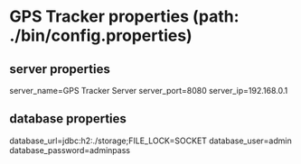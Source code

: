 GPS Tracker properties (path: ./bin/config.properties)
======================================================
server properties
-----------------
server_name=GPS Tracker Server
server_port=8080
server_ip=192.168.0.1

database properties
-------------------
database_url=jdbc:h2:./storage;FILE_LOCK=SOCKET
database_user=admin
database_password=adminpass

